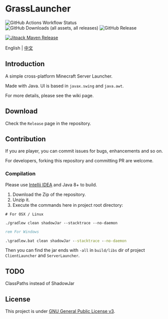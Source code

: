 # GrassLauncher

![GitHub Actions Workflow Status](https://img.shields.io/github/actions/workflow/status/MrCraftTeamMC/GrassLauncher/ci.yml)
![GitHub Downloads (all assets, all releases)](https://img.shields.io/github/downloads/MrCraftTeamMC/GrassLauncher/total)
![GitHub Release](https://img.shields.io/github/v/release/MrCraftTeamMC/GrassLauncher)

[![Jitpack Maven Release](https://jitpack.io/v/MrCraftTeamMC/GrassLauncher-Java.svg)](https://jitpack.io/#MrCraftTeamMC/GrassLauncher-Java)

English | [中文](./Readme_cn.md)

## Introduction
A simple cross-platform Minecraft Server Launcher.

Made with Java. UI is based in `javax.swing` and `java.awt`.

For more details, please see the wiki page.

## Download
Check the `Release` page in the repository.

## Contribution
If you are player, you can commit issues for bugs, enhancements and so on.

For developers, forking this repository and committing PR are welcome.

### Compilation
Please use [Intellij IDEA](https://www.jetbrains.com/idea) and Java 8+ to build.

1. Download the Zip of the repository.
2. Unzip it.
3. Execute the commands here in project root directory:
```shell
# For OSX / Linux

./gradlew clean shadowJar --stacktrace --no-daemon
```

```bat
rem For Windows

.\gradlew.bat clean shadowJar --stacktrace --no-daemon
```

Then you can find the jar ends with `-all` in `build/libs` dir of project `ClientLauncher` and `ServerLauncher`.

## TODO 
ClassPaths instead of ShadowJar

## License
This project is under [GNU General Public License v3](./LICENSE).
